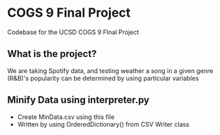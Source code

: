 # COGS 9 Final Project
 Codebase for the UCSD COGS 9 FInal Project
 
## What is the project?
 We are taking Spotify data, and testing weather a song in a given genre (R&B)'s popularity can be determined by using particular variables

## Minify Data using interpreter.py
 - Create MinData.csv using this file
 - Written by using OrderedDictionary() from CSV Writer class
